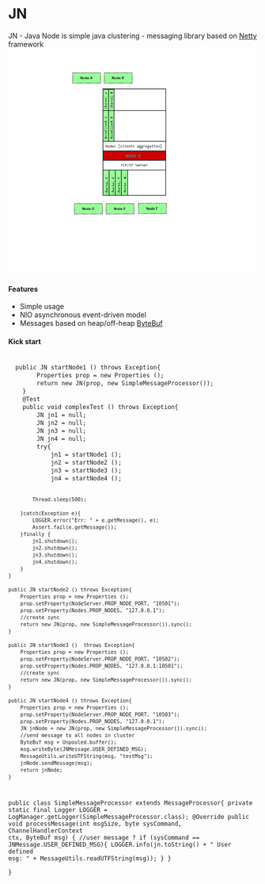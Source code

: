 # JN
<p>JN - Java Node is simple java clustering - messaging library based on <a href="http://netty.io">Netty</a> framework 	<img src="https://github.com/artjoma/JN/blob/master/jn/misc/schema.png" />
</p>
<h4>Features</h4>
<ul>
  <li>Simple usage</li>
  <li>NIO asynchronous event-driven model</li>
  <li>Messages based on heap/off-heap <a href="http://netty.io/5.0/api/io/netty/buffer/ByteBuf.html">ByteBuf</a></li>
</ul>
<h4>Kick start</h4>
  <pre><code>
  public JN startNode1 () throws Exception{
		Properties prop = new Properties ();
		return new JN(prop, new SimpleMessageProcessor());
	}
	@Test
	public void complexTest () throws Exception{
		JN jn1 = null;
		JN jn2 = null;
		JN jn3 = null;
		JN jn4 = null;
		try{
			jn1 = startNode1 ();
			jn2 = startNode2 ();
			jn3 = startNode3 ();
			jn4 = startNode4 ();
		
			Thread.sleep(500);
			
		}catch(Exception e){
			LOGGER.error("Err: " + e.getMessage(), e);
			Assert.fail(e.getMessage());
		}finally {
			jn1.shutdown();
			jn2.shutdown();
			jn3.shutdown();
			jn4.shutdown();
		}
	}
	
    public JN startNode2 () throws Exception{
		Properties prop = new Properties ();
		prop.setProperty(NodeServer.PROP_NODE_PORT, "10501");
		prop.setProperty(Nodes.PROP_NODES, "127.0.0.1");
		//create sync
		return new JN(prop, new SimpleMessageProcessor()).sync();
    }
	
    public JN startNode3 ()  throws Exception{
		Properties prop = new Properties ();
		prop.setProperty(NodeServer.PROP_NODE_PORT, "10502");
		prop.setProperty(Nodes.PROP_NODES, "127.0.0.1:10501");
		//create sync
		return new JN(prop, new SimpleMessageProcessor()).sync();
    }
	
    public JN startNode4 () throws Exception{
		Properties prop = new Properties ();
		prop.setProperty(NodeServer.PROP_NODE_PORT, "10503");
		prop.setProperty(Nodes.PROP_NODES, "127.0.0.1");
		JN jnNode = new JN(prop, new SimpleMessageProcessor()).sync();
		//send message to all nodes in cluster
		ByteBuf msg = Unpooled.buffer();
		msg.writeByte(JNMessage.USER_DEFINED_MSG);
		MessageUtils.writeUTFString(msg, "testMsg");
		jnNode.sendMessage(msg);
		return jnNode;	
    }
    
public class SimpleMessageProcessor extends MessageProcessor{
	private static final Logger LOGGER = LogManager.getLogger(SimpleMessageProcessor.class);
	@Override
	public void processMessage(int msgSize, byte sysCommand, ChannelHandlerContext ctx, ByteBuf msg) {
		//user message ? 
		if (sysCommand == JNMessage.USER_DEFINED_MSG){
			LOGGER.info(jn.toString() + " User defined msg: " + MessageUtils.readUTFString(msg));
		}
	}	
}


</code></pre>
